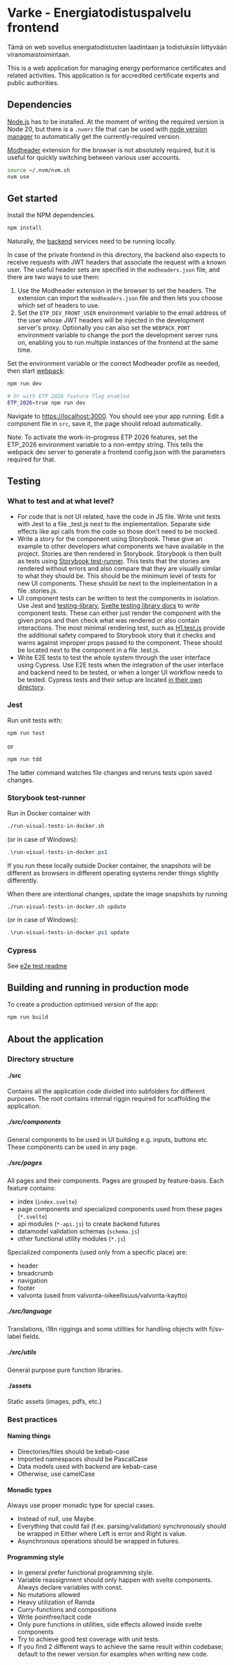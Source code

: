 # Varke - Energiatodistuspalvelu frontend

Tämä on web sovellus energiatodistusten laadintaan
ja todistuksiin liittyvään viranomaistoimintaan.

This is a web application for managing energy performance certificates and related activities.
This application is for accredited certificate experts and public authorities.

## Dependencies

[Node.js](https://nodejs.org) has to be installed. At the moment of writing the required version is Node 20, but there
is a `.nvmrc` file that can be used with [node version manager](https://github.com/nvm-sh/nvm) to automatically
get the currently-required version.

[Modheader](https://modheader.com/) extension for the browser is not absolutely required, but it is
useful for quickly switching between various user accounts.


```bash
source ~/.nvm/nvm.sh
nvm use
```

## Get started

Install the NPM dependencies.

```bash
npm install
```

Naturally, the [backend](../etp-core) services need to be running locally.

In case of the private frontend in this directory, the backend also expects to receive requests
with JWT headers that associate the request with a known user. The useful header sets are specified
in the `modheaders.json` file, and there are two ways to use them:

1) Use the Modheader extension in the browser to set the headers. The extension can import the
   `modheaders.json` file and then lets you choose which set of headers to use.
2) Set the `ETP_DEV_FRONT_USER` environment variable to the email address of the user
   whose JWT headers will be injected in the development server's proxy. Optionally you can also set
   the `WEBPACK_PORT` environment variable to change the port the development server runs on,
   enabling you to run multiple instances of the frontend at the same time.

Set the environment variable or the correct Modheader profile as needed, then start  [webpack](https://webpack.js.org):

```bash
npm run dev

# Or with ETP 2026 feature flag enabled
ETP_2026=true npm run dev
```

Navigate to [https://localhost:3000](https://localhost:3000). You should see your app running. Edit a component file
in `src`, save it, the page should reload automatically.

Note: To activate the work-in-progress ETP 2026 features, set the ETP_2026 environment variable to
a non-emtpy string. This tells the webpack dev server to generate a frontend config.json with
the parameters required for that.

## Testing

### What to test and at what level?

* For code that is not UI related, have the code in JS file. Write unit tests with Jest to a file <filename>_test.js
  next to the implementation.
  Separate side effects like api calls from the code so those don't need to be mocked.
* Write a story for the component using Storybook. These give an example to other developers what components we have
  available in the project. Stories are then rendered in Storybook. Storybook is then built as tests
  using [Storybook test-runner](https://github.com/storybookjs/test-runner). This tests that the stories are rendered
  without errors and also compare that they are visually similar to what they should be. This should be the minimum
  level of tests for new UI components. These should be next to the implementation in a file <Component name>
  .stories.js.
* UI component tests can be written to test the components in isolation. Use Jest
  and [testing-library](https://testing-library.com/docs/), [Svelte testing library docs](https://testing-library.com/docs/svelte-testing-library/intro)
  to write component tests. These can either just render the component with the given props and then check what was
  rendered or also contain interactions. The most minimal rendering test, such
  as [H1.test.js](src/components/H/H1.test.js) provide the additional safety compared to Storybook story that it
  checks and warns against improper props passed to the component. These should be located next to the component in a
  file <Component name>.test.js.
* Write E2E tests to test the whole system through the user interface using Cypress. Use E2E tests when the integration
  of the user interface and backend need to be tested, or when a longer UI workflow needs to be tested. Cypress tests
  and their setup are located [in their own directory](../e2e-tests/cypress).

### Jest

Run unit tests with:

```bash
npm run test
```

or

```bash
npm run tdd
```

The latter command watches file changes and reruns tests upon saved changes.

### Storybook test-runner

Run in Docker container with

```bash
./run-visual-tests-in-docker.sh
```
(or in case of Windows):
```powershell
.\run-visual-tests-in-docker.ps1
```

If you run these locally outside Docker container, the snapshots will be different as browsers in different operating
systems render things slightly differently.

When there are intentional changes, update the image snapshots by running
```bash
./run-visual-tests-in-docker.sh update
```
(or in case of Windows):
```powershell
.\run-visual-tests-in-docker.ps1 update
```

### Cypress

See [e2e test readme](../e2e-tests/cypress/README.md)

## Building and running in production mode

To create a production optimised version of the app:

```bash
npm run build
```

## About the application

### Directory structure

#### ./src

Contains all the application code divided into subfolders for different purposes. The root contains internal riggin
required for scaffolding the application.

##### ./src/components

General components to be used in UI building e.g. inputs, buttons etc.
These components can be used in any page.

##### ./src/pages

All pages and their components. Pages are grouped by feature-basis.
Each feature contains:

* index (`index.svelte`)
* page components and specialized components used from these pages (`*.svelte`)
* api modules (`*-api.js`) to create backend futures
* datamodel validation schemas (`schema.js`)
* other functional utility modules (`*.js`)

Specialized components (used only from a specific place) are:

* header
* breadcrumb
* navigation
* footer
* valvonta (used from valvonta-oikeellisuus/valvonta-kaytto)

##### ./src/language

Translations, i18n riggings and some utilities for handling objects with fi/sv-label fields.

##### ./src/utils

General purpose pure function libraries.

#### ./assets

Static assets (images, pdfs, etc.)

### Best practices

#### Naming things

- Directories/files should be kebab-case
- Imported namespaces should be PascalCase
- Data models used with backend are kebab-case
- Otherwise, use camelCase

#### Monadic types

Always use proper monadic type for special cases.

- Instead of null, use Maybe.
- Everything that could fail (f.ex. parsing/validation) synchronously should be wrapped in Either where Left is error
  and Right is value.
- Asynchronous operations should be wrapped in futures.

#### Programming style

- In general prefer functional programming style.
- Variable reassignment should only happen with svelte components. Always declare variables with const.
- No mutations allowed
- Heavy utilization of Ramda
- Curry-functions and compositions
- Write pointfree/tacit code
- Only pure functions in utilities, side effects allowed inside svelte components
- Try to achieve good test coverage with unit tests.
- If you find 2 different ways to achieve the same result within codebase; default to the newer version for examples
  when writing new code.
